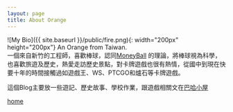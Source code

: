 ```yaml
---
layout: page
title: About Orange
---
```

![My Bio]({{ site.baseurl }}/public/fire.png){: width="200px" height="200px"}
An Orange from Taiwan.   
一個來自新竹的工程師，喜歡棒球，認同[MoneyBall](https://en.wikipedia.org/wiki/Moneyball_(film)) 的理論，將棒球視為科學，也喜歡旅遊及歷史，熱愛走訪歷史景點，對卡牌遊戲也很有熱情，從國中到現在快要十年的時間接觸過如遊戲王、WS、PTCGO和爐石等卡牌遊戲。  

這個Blog主要放一些遊記、歷史故事、學校作業，跟遊戲相關文在[巴哈小屋](https://home.gamer.com.tw/homeindex.php)

[home](<{{ site.baseurl }}/>)
